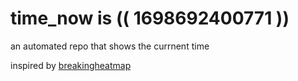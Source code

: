 # time_now is (( 1698692400771 ))

an automated repo that shows the currnent time

inspired by [breakingheatmap](https://github.com/breakingheatmap/breakingheatmap)